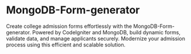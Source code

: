 # MongoDB-Form-generator
Create college admission forms effortlessly with the MongoDB-Form-generator. Powered by CodeIgniter and MongoDB, build dynamic forms, validate data, and manage applicants securely. Modernize your admission process using this efficient and scalable solution.
